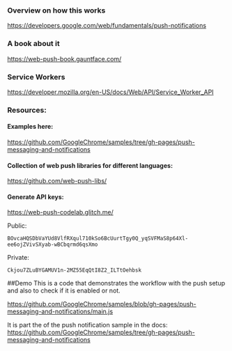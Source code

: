 ### Overview on how this works

https://developers.google.com/web/fundamentals/push-notifications

### A book about it

https://web-push-book.gauntface.com/

### Service Workers

https://developer.mozilla.org/en-US/docs/Web/API/Service_Worker_API


### Resources:

#### Examples here:

https://github.com/GoogleChrome/samples/tree/gh-pages/push-messaging-and-notifications

#### Collection of web push libraries for different languages:
https://github.com/web-push-libs/


#### Generate API keys:
https://web-push-codelab.glitch.me/

Public:


`BOvcaHQSDbVaYUd8VlfRXqul710kSo6BcUurtTgy0Q_yqSVFMaS8p64Xl-ee6ojZVivSXyab-wBCbqrmd6qsXmo`


Private:


`Ckjou7ZLuBYGAMUV1n-2MZ55EqQtI8Z2_ILTtOehbsk`

##Demo
This is a code that demonstrates the workflow with the 
push setup and also to check if it is enabled or not.

https://github.com/GoogleChrome/samples/blob/gh-pages/push-messaging-and-notifications/main.js

It is part the of the push notification sample in the docs:
https://github.com/GoogleChrome/samples/tree/gh-pages/push-messaging-and-notifications

